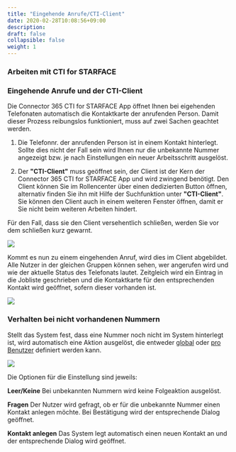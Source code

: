 ```yaml
---
title: "Eingehende Anrufe/CTI-Client"
date: 2020-02-28T10:08:56+09:00
description: 
draft: false
collapsible: false
weight: 1
---
```

### Arbeiten mit CTI for STARFACE

### Eingehende Anrufe und der CTI-Client
Die Connector 365 CTI for STARFACE App öffnet Ihnen bei eigehenden Telefonaten automatisch die Kontaktkarte der anrufenden Person. Damit dieser Prozess reibungslos funktioniert, muss auf zwei Sachen geachtet werden.

1. Die Telefonnr. der anrufenden Person ist in einem Kontakt hinterlegt. Sollte dies nicht der Fall sein wird Ihnen nur die unbekannte Nummer angezeigt bzw. je nach Einstellungen ein neuer Arbeitsschritt ausgelöst.

2. Der **"CTI-Client"** muss geöffnet sein, der Client ist der Kern der Connector 365 CTI for STARFACE App und wird zwingend benötigt. Den Client können Sie im Rollencenter über einen dedizierten Button öffnen, alternativ finden Sie ihn mit Hilfe der Suchfunktion unter **"CTI-Client"**. Sie können den Client auch in einem weiteren Fenster öffnen, damit er Sie nicht beim weiteren Arbeiten hindert. 

Für den Fall, dass sie den Client versehentlich schließen, werden Sie vor dem schließen kurz gewarnt.

![](images/apps/cticlientdashboardde.PNG)

Kommt es nun zu einem eingehenden Anruf, wird dies im Client abgebildet. Alle Nutzer in der gleichen Gruppen können sehen, wer angerufen wird und wie der aktuelle Status des Telefonats lautet. Zeitgleich wird ein Eintrag in die Jobliste geschrieben und die Kontaktkarte für den entsprechenden Kontakt wird geöffnet, sofern dieser vorhanden ist.

![](images/apps/cticlientde.png)

### Verhalten bei nicht vorhandenen Nummern
Stellt das System fest, dass eine Nummer noch nicht im System hinterlegt ist, wird automatisch eine Aktion ausgelöst, die entweder [global](de-de/apps/cti-for-starface/first-steps/setup/cti-for-starface-setup/) oder [pro Benutzer](de-de/apps/cti-for-starface/first-steps/setup/user-groups/) definiert werden kann.

![](images/apps/cticlientunknown.jpg)

Die Optionen für die Einstellung sind jeweils:

**Leer/Keine**
Bei unbekannten Nummern wird keine Folgeaktion ausgelöst.

**Fragen**
Der Nutzer wird gefragt, ob er für die unbekannte Nummer einen Kontakt anlegen möchte. Bei Bestätigung wird der entsprechende Dialog geöffnet.

**Kontakt anlegen**
Das System legt automatisch einen neuen Kontakt an und der entsprechende Dialog wird geöffnet.





